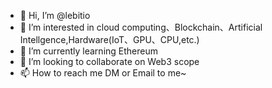 - 👋 Hi, I’m @lebitio
- 👀 I’m interested in cloud computing、Blockchain、Artificial Intellgence,Hardware(IoT、GPU、CPU,etc.)
- 🌱 I’m currently learning Ethereum
- 💞️ I’m looking to collaborate on Web3 scope
- 📫 How to reach me DM or Email to me~

<!---
lebitio/lebitio is a ✨ special ✨ repository because its `README.md` (this file) appears on your GitHub profile.
You can click the Preview link to take a look at your changes.
--->
